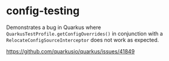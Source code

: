 # config-testing

Demonstrates a bug in Quarkus where `QuarkusTestProfile.getConfigOverrides()` in conjunction with
a `RelocateConfigSourceInterceptor` does not work as expected.

https://github.com/quarkusio/quarkus/issues/41849
